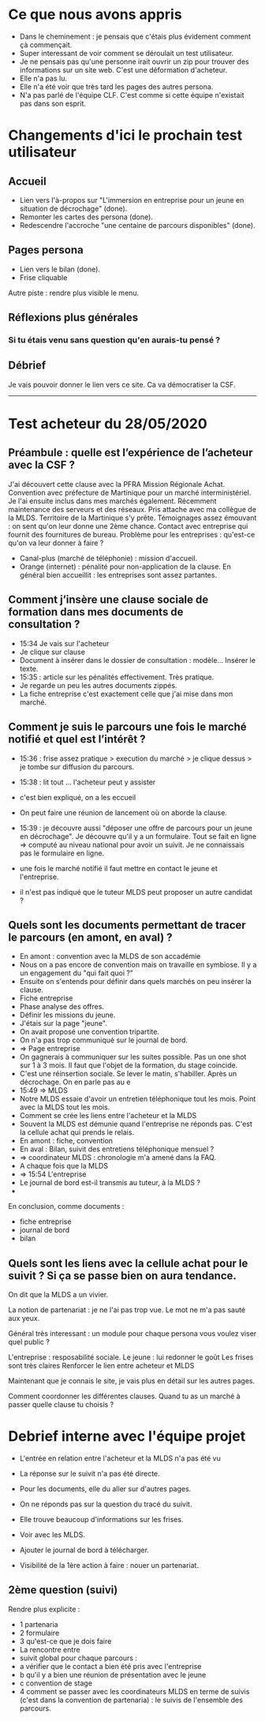 # Ce que nous avons appris

- Dans le cheminement : je pensais que c'étais plus évidement comment çà commençait.
- Super interessant de voir comment se déroulait un test utilisateur.
- Je ne pensais pas qu'une personne irait ouvrir un zip pour trouver des informations sur un site web. C'est une déformation d'acheteur.
- Elle n'a pas lu.
- Elle n'a été voir que très tard les pages des autres persona.
- N'a pas parlé de l'équipe CLF. C'est comme si cette équipe n'existait pas dans son esprit.

# Changements d'ici le prochain test utilisateur

## Accueil 

- Lien vers l'à-propos sur "L'immersion en entreprise pour un jeune en situation de décrochage" (done).
- Remonter les cartes des persona (done).
- Redescendre l'accroche "une centaine de parcours disponibles" (done).


## Pages persona

- Lien vers le bilan (done).
- Frise cliquable

Autre piste : rendre plus visible le menu.









## Réflexions plus générales


### Si tu étais venu sans question qu'en aurais-tu pensé ?


## Débrief

Je vais pouvoir donner le lien vers ce site. Ca va démocratiser la CSF.

----
# Test acheteur du 28/05/2020

## Préambule : quelle est l’expérience de l’acheteur avec la CSF ?

J'ai découvert cette clause avec la PFRA Mission Régionale Achat.
Convention avec préfecture de Martinique pour un marché interministériel.
Je l'ai ensuite inclus dans mes marchés également. Récemment maintenance des serveurs et des réseaux.
Pris attache avec ma collègue de la MLDS.
Territoire de la Martinique s'y prête.
Témoignages assez émouvant : on sent qu'on leur donne une 2ème chance.
Contact avec entreprise qui fournit des fournitures de bureau.
Problème pour les entreprises : qu'est-ce qu'on va leur donner à faire ?
- Canal-plus (marché de téléphonie) : mission d'accueil.
- Orange (internet) : pénalité pour non-application de la clause.
En général bien accueillit : les entreprises sont assez partantes.

## Comment j’insère une clause sociale de formation dans mes documents de consultation ?

- 15:34 Je vais sur l'acheteur
- Je clique sur clause 
- Document à insérer dans le dossier de consultation : modèle... Insérer le texte.
- 15:35 : article sur les pénalités effectivement. Très pratique.
- Je regarde un peu les autres documents zippés.
- La fiche entreprise c'est exactement celle que j'ai mise dans mon marché.

## Comment je suis le parcours une fois le marché notifié et quel est l’intérêt ?

- 15:36 : frise assez pratique > execution du marché > je clique dessus > je tombe sur diffusion du parcours.
- 15:38 : lit tout ... l'acheteur peut y assister
- c'est bien expliqué, on a les eccueil
- On peut faire une réunion de lancement où on aborde la clause.
- 15:39 : je découvre aussi "déposer une offre de parcours pour un jeune en décrochage". Je découvre qu'il y a un formulaire. Tout se fait en ligne => computé au niveau national pour avoir un suivit. Je ne connaissais pas le formulaire en ligne.

- une fois le marché notifié il faut mettre en contact le jeune et l'entreprise.
- il n'est pas indiqué que le tuteur MLDS peut proposer un autre candidat ?

## Quels sont les documents permettant de tracer le parcours (en amont, en aval) ?

- En amont : convention avec la MLDS de son accadémie
- Nous on a pas encore de convention mais on travaille en symbiose. Il y a un engagement du "qui fait quoi ?"
- Ensuite on s'entends pour définir dans quels marchés on peu insérer la clause.
- Fiche entreprise
- Phase analyse des offres.
- Définir les missions du jeune.
- J'étais sur la page "jeune".
- On avait proposé une convention tripartite.
- On n'a pas trop communiqué sur le journal de bord.
- => Page entreprise
- On gagnerais à communiquer sur les suites possible. Pas un one shot sur 1 à 3 mois. Il faut que l'objet de la formation, du stage coincide.
- C'est une réinsertion sociale. Se lever le matin, s'habiller. Après un décrochage. On en parle pas au e
- 15:49 => MLDS
- Notre MLDS essaie d'avoir un entretien téléphonique tout les mois. Point avec la MLDS tout les mois.
- Comment se crée les liens entre l'acheteur et la MLDS
- Souvent la MLDS est démunie quand l'entreprise ne réponds pas. C'est la cellule achat qui prends le relais.
- En amont : fiche, convention
- En aval : Bilan, suivit des entretiens téléphonique mensuel ?
- => coordinateur MLDS : chronologie m'a amené dans la FAQ.
- A chaque fois que la MLDS
- => 15:54 L'entreprise
- Le journal de bord est-il transmis au tuteur, à la MLDS ?
- 
En conclusion, comme documents :
- fiche entreprise
- journal de bord
- bilan

Quels sont les liens avec la cellule achat pour le suivit ?
Si ça se passe bien on aura tendance.
----
On dit que la MLDS a un vivier.

La notion de partenariat : je ne l'ai pas trop vue. Le mot ne m'a pas sauté aux yeux.

Général
très interessant : un module pour chaque persona
vous voulez viser quel public ?

L'entreprise : resposabilité sociale.
Le jeune : lui redonner le goût
Les frises sont très claires
Renforcer le lien entre acheteur et MLDS

Maintenant que je connais le site, je vais plus en détail sur les autres pages.

Comment coordonner les différentes clauses.
Quand tu as un marché à passer quelle clause tu choisis ?

# Debrief interne avec l'équipe projet

- L'entrée en relation entre l'acheteur et la MLDS n'a pas été vu
- La réponse sur le suivit n'a pas été directe.
- Pour les documents, elle du aller sur d'autres pages.
- On ne réponds pas sur la question du tracé du suivit.

- Elle trouve beaucoup d'informations sur les frises.

- Voir avec les MLDS.
- Ajouter le journal de bord à télécharger.
- Visibilité de la 1ère action à faire : nouer un partenariat.

## 2ème question (suivi)

Rendre plus explicite :

- 1 partenaria
- 2 formulaire
- 3 qu'est-ce que je dois faire
- La rencontre entre 
- suivit global pour chaque parcours :
- a vérifier que le contact a bien été pris avec l'entreprise
- b qu'il y a bien une réunion de présentation avec le jeune
- c convention de stage 
- 4 comment se passer avec les coordinateurs MLDS en terme de suivis (c'est dans la convention de partenaria) : le suivis de l'ensemble des parcours.
